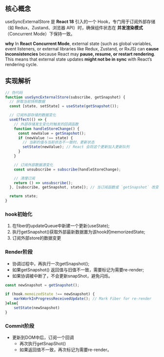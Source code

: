 ## 核心概念
useSyncExternalStore 是 **React 18** 引入的一个 Hook，专门用于订阅外部存储（如 Redux、Zustand、浏览器 API）时，确保组件状态在 **并发渲染模式**（Concurrent Mode）下保持一致。

**why**
In **React Concurrent Mode**, external state (such as global variables, event listeners, or external libraries like Redux, Zustand, or RxJS) can **cause inconsistencies** because React may **pause, resume, or restart rendering**. This means that external state updates **might not be in sync** with React’s rendering cycle.

## 实现解析
```js
// 伪代码
function useSyncExternalStore(subscribe, getSnapshot) {
  // 获取当前快照数据
  const [state, setState] = useState(getSnapshot());

  // 订阅外部存储的数据变化
  useEffect(() => {
    // 外部存储发生变化时触发的回调函数
    function handleStoreChange() {
      const newValue = getSnapshot();
      if (newValue !== state) {
        // 当新的值与当前状态不一致时，更新状态
        setState(newValue); // React 会将这个更新加入更新队列
      }
    }

    // 订阅外部数据源变化
    const unsubscribe = subscribe(handleStoreChange);

    // 清理订阅
    return () => unsubscribe();
  }, [subscribe, getSnapshot, state]); // 当订阅函数或 `getSnapshot` 改变时重新订阅

  return state;
}
```
### hook初始化
1. 在fiber的updateQueue中新建一个更新(useState);
2. 执行getSnapshot()获取外部最新数据置为该hook的memorizedState;
3. 订阅外部store的数据变更

### Render阶段
- 协调过程中，再执行一次getSnapshot();
- 如果getSnapshot() 返回值与旧值不一致，需要标记为需要re-render;
- 如果协调被中断了，不会更新snapShot，避免闪烁。
```javascript
const newSnapshot = getSnapshot();
	  
if (hook.memoizedState !== newSnapshot) {
	markWorkInProgressReceivedUpdate(); // Mark Fiber for re-render
}else{
	setState(newSnapshot)
}
```

### Commit阶段
- 更新到DOM中后，订阅一个回调
	- 再次执行getSnapShot()
	- 如果返回值不一致，再次标记为需要re-render。